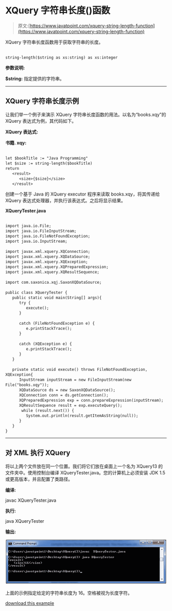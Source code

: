 # XQuery 字符串长度()函数

> 原文:[https://www.javatpoint.com/xquery-string-length-function](https://www.javatpoint.com/xquery-string-length-function)

XQuery 字符串长度函数用于获取字符串的长度。

```

string-length($string as xs:string) as xs:integer 

```

**参数说明:**

**$string:** 指定提供的字符串。

* * *

## XQuery 字符串长度示例

让我们举一个例子来演示 XQuery 字符串长度函数的用法。以名为“books.xqy”的 XQuery 表达式为例，其代码如下。

**XQuery 表达式:**

**书籍. xqy:**

```

let $bookTitle := "Java Programming"
let $size := string-length($bookTitle)
return
   <result>   
      <size>{$size}</size>
   </result>

```

创建一个基于 Java 的 XQuery executor 程序来读取 books.xqy，将其传递给 XQuery 表达式处理器，并执行该表达式。之后将显示结果。

**XQueryTester.java**

```

import java.io.File;
import java.io.FileInputStream;
import java.io.FileNotFoundException;
import java.io.InputStream;

import javax.xml.xquery.XQConnection;
import javax.xml.xquery.XQDataSource;
import javax.xml.xquery.XQException;
import javax.xml.xquery.XQPreparedExpression;
import javax.xml.xquery.XQResultSequence;

import com.saxonica.xqj.SaxonXQDataSource;

public class XQueryTester {
   public static void main(String[] args){
      try {
         execute();
      }

      catch (FileNotFoundException e) {
         e.printStackTrace();
      }

      catch (XQException e) {
         e.printStackTrace();
      }
   }

   private static void execute() throws FileNotFoundException, XQException{
      InputStream inputStream = new FileInputStream(new File("books.xqy"));
      XQDataSource ds = new SaxonXQDataSource();
      XQConnection conn = ds.getConnection();
      XQPreparedExpression exp = conn.prepareExpression(inputStream);
      XQResultSequence result = exp.executeQuery();
       while (result.next()) {
         System.out.println(result.getItemAsString(null));
      }
   }	
}

```

* * *

## 对 XML 执行 XQuery

将以上两个文件放在同一个位置。我们将它们放在桌面上一个名为 XQuery13 的文件夹中。使用控制台编译 XQueryTester.java。您的计算机上必须安装 JDK 1.5 或更高版本，并且配置了类路径。

**编译:**

javac XQueryTester.java

**执行:**

java XQueryTester

**输出:**

![XQUERY String length function 1](img/2190aab07aecdbc2b770f716dfac65d4.png)

上面的示例指定给定的字符串长度为 16。空格被视为长度字符。

[download this example](https://static.javatpoint.com/xquery/src/XQuery13.zip)